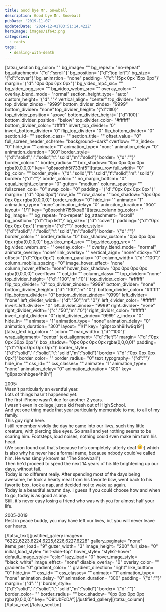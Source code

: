 ```yaml
---
title: Good bye Mr. Snowball
description: Good bye Mr. Snowball
pubDate: '2019-11-07'
updatedDate: '2024-12-01T03:51:14.422Z'
heroImage: images/1f642.png
categories:
  - rants
tags:
  - dealing-with-death
---
```


\[tatsu\_section bg\_color= "" bg\_image= "" bg\_repeat= "no-repeat" bg\_attachment= '{"d":"scroll"}' bg\_position= '{"d":"top left"}' bg\_size= '{"d":"cover"}' bg\_animation= "none" padding= '{"d":"15px 0px 15px 0px"}' margin= '{"d":"0px 0px 0px 0px"}' bg\_video\_mp4\_src= "" bg\_video\_ogg\_src= "" bg\_video\_webm\_src= "" overlay\_color= "" overlay\_blend\_mode= "normal" section\_height\_type= "auto" custom\_height= '{"d":""}' vertical\_align= "center" top\_divider= "none" top\_divider\_zindex= "9999" bottom\_divider\_zindex= "9999" bottom\_divider= "none" top\_divider\_height= '{"d":100}' top\_divider\_position= "above" bottom\_divider\_height= '{"d":100}' bottom\_divider\_position= "below" top\_divider\_color= "#ffffff" bottom\_divider\_color= "#ffffff" invert\_top\_divider= "0" invert\_bottom\_divider= "0" flip\_top\_divider= "0" flip\_bottom\_divider= "0" section\_id= "" section\_class= "" section\_title= "" offset\_value= "0" full\_screen\_header\_scheme= "background--dark" overflow= "" z\_index= "0" hide\_in= "" animate= "1" animation\_type= "none" animation\_delay= "0" animation\_duration= "300" border\_style= '{"d":"solid","l":"solid","t":"solid","m":"solid"}' border= '{"d":""}' border\_color= "" border\_radius= "" box\_shadow= "0px 0px 0px 0px rgba(0,0,0,0)" key= "g8paoxhh5f733nf5"\]\[tatsu\_row full\_width= "0" bg\_color= "" border\_style= '{"d":"solid","l":"solid","t":"solid","m":"solid"}' border= '{"d":""}' border\_color= "" no\_margin\_bottom= "0" equal\_height\_columns= "0" gutter= "medium" column\_spacing= "" fullscreen\_cols= "0" swap\_cols= "0" padding= '{"d":"0px 0px 0px 0px"}' margin= '{"d":"0px 0px"}' row\_id= "" row\_class= "" box\_shadow= "0px 0px 0px 0px rgba(0,0,0,0)" border\_radius= "0" hide\_in= "" animate= "1" animation\_type= "none" animation\_delay= "0" animation\_duration= "300" layout= "1/1" key= "g8paoxhh7l56koa6"\]\[tatsu\_column bg\_color= "" bg\_image= "" bg\_repeat= "no-repeat" bg\_attachment= "scroll" bg\_position= '{"d":"top left"}' bg\_size= '{"d":"cover"}' padding= '{"d":"0px 0px 0px 0px"}' margin= '{"d":""}' border\_style= '{"d":"solid","l":"solid","t":"solid","m":"solid"}' border= '{"d":""}' border\_color= "" border\_radius= "0" box\_shadow\_custom= "0px 0px 0px 0px rgba(0,0,0,0)" bg\_video\_mp4\_src= "" bg\_video\_ogg\_src= "" bg\_video\_webm\_src= "" overlay\_color= "" overlay\_blend\_mode= "normal" animate\_overlay= "none" link\_overlay= "" vertical\_align= "none" sticky= "0" offset= '{"d":"0px 0px"}' column\_parallax= "0" column\_width= '{"d":"100"}' column\_mobile\_spacing= "0" image\_hover\_effect= "none" column\_hover\_effect= "none" hover\_box\_shadow= "0px 0px 0px 0px rgba(0,0,0,0)" overflow= "" col\_id= "" column\_class= "" top\_divider= "none" top\_divider\_height= '{"d":"100","m":"0"}' top\_divider\_color= "#ffffff" flip\_top\_divider= "0" top\_divider\_zindex= "9999" bottom\_divider= "none" bottom\_divider\_height= '{"d":"100","m":"0"}' bottom\_divider\_color= "#ffffff" flip\_bottom\_divider= "0" bottom\_divider\_zindex= "9999" left\_divider= "none" left\_divider\_width= '{"d":"50","m":"0"}' left\_divider\_color= "#ffffff" invert\_left\_divider= "0" left\_divider\_zindex= "9999" right\_divider= "none" right\_divider\_width= '{"d":"50","m":"0"}' right\_divider\_color= "#ffffff" invert\_right\_divider= "0" right\_divider\_zindex= "9999" z\_index= "0" hide\_in= "" animate= "1" animation\_type= "none" animation\_delay= "0" animation\_duration= "300" layout= "1/1" key= "g8paoxhh9i1w9q19"\]\[tatsu\_text bg\_color= "" color= "" max\_width= '{"d":"100"}' wrap\_alignment= "center" text\_alignment= '{"d":"left"}' margin= '{"d":"0px 0px 30px 0px"}' box\_shadow= "0px 0px 0px 0px rgba(0,0,0,0)" padding= '{"d":"0px 0px 0px 0px"}' border\_style= '{"d":"solid","l":"solid","t":"solid","m":"solid"}' border= '{"d":"0px 0px 0px 0px"}' border\_color= "" border\_radius= "0" text\_typography= '{"d":""}' hide\_in= "" css\_id= "" css\_classes= "" animate= "1" animation\_type= "none" animation\_delay= "0" animation\_duration= "300" key= "g8paoxhhbgee4h8h"\]

2005:  
Wasn't particularly an eventful year.  
Lots of things hasn't happened yet.  
The first iPhone wasn't due for another 2 years.  
I wasn't even in college, just a kid fresh out of High School.  
And yet one thing made that year particularly memorable to me, to all of my family.  
This guy right here.  
I still remember vividly the day he came into our lives, such tiny little creature, with piercing blue eyes. So small and yet nothing seems to be scaring him. Footsteps, loud noises, nothing could even make him turn his head.  
(We soon found out that's because he's completely, utterly deaf ![](images/1f642.png):) which is also why he never had a formal name, because nobody could've called him. He was simply known as "The Snowball")  
Then he'd proceed to spend the next 14 years of his life brightening up our days, without fail.  
Today is no different really. After spending most of the days being awesome, he took a hearty meal from his favorite bow, went back to his favorite box, took a nap, and decided not to wake up again.  
Today is a beautiful autumn day. I guess if you could choose how and when to go, today is as good as any.  
Still, it's never easy losing a friend who was with you for almost half your life.

2005-2019  
Rest in peace buddy, you may have left our lives, but you will never leave our hearts.

\[/tatsu\_text\]\[justified\_gallery images= "6222,6223,6224,6225,6226,6227,6228" gallery\_paginate= "none" items\_per\_load= "9" gutter\_width= "3" image\_height= "200" full\_size= "0" initial\_load\_style= "init-slide-top" hover\_style= "style2-hover" default\_image\_style= "color" lazy\_load= "0" hover\_image\_style= "black\_white" image\_effect= "none" disable\_overlay= "0" overlay\_color= "" gradient= "0" gradient\_color= "" gradient\_direction= "right" like\_button= "0" hide\_in= "" css\_id= "" css\_classes= "" animate= "1" animation\_type= "none" animation\_delay= "0" animation\_duration= "300" padding= '{"d":""}' margin= '{"d":""}' border\_style= '{"d":"solid","l":"solid","t":"solid","m":"solid"}' border= '{"d":""}' border\_color= "" border\_radius= "" box\_shadow= "0px 0px 0px 0px rgba(0,0,0,0)" key= "O9fUbFcDA"\]\[/justified\_gallery\]\[/tatsu\_column\]\[/tatsu\_row\]\[/tatsu\_section\]
